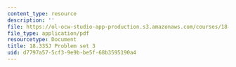 ```yaml
---
content_type: resource
description: ''
file: https://ol-ocw-studio-app-production.s3.amazonaws.com/courses/18-335j-introduction-to-numerical-methods-spring-2019/d7797a575cf39e9bbe5f68b3595190a4_MIT18_335JS19_pset3.pdf
file_type: application/pdf
resourcetype: Document
title: 18.335J Problem set 3
uid: d7797a57-5cf3-9e9b-be5f-68b3595190a4
---
```

